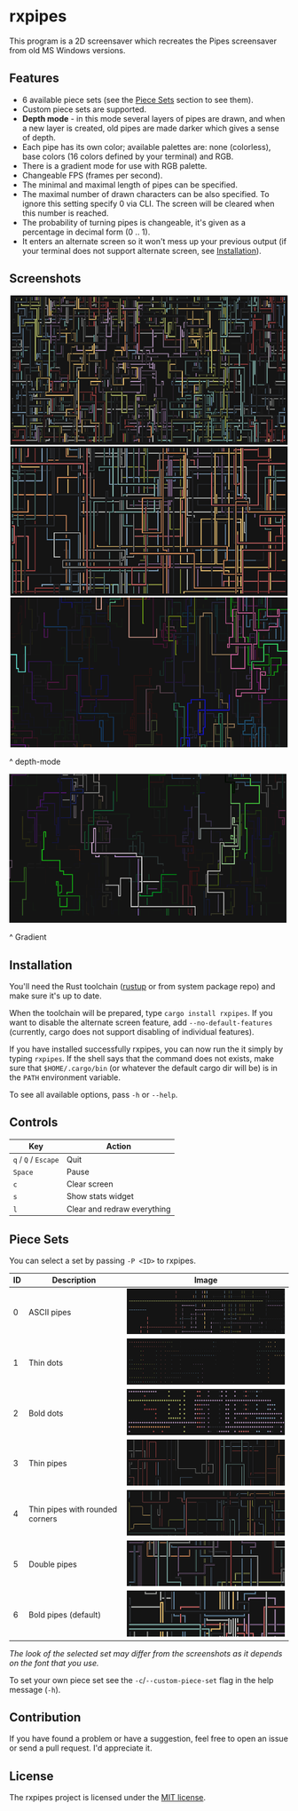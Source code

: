 # rxpipes
This program is a 2D screensaver which recreates the Pipes screensaver from old MS Windows versions.

## Features
- 6 available piece sets (see the [Piece Sets](#piece-sets) section to see them).
- Custom piece sets are supported.
- **Depth mode** - in this mode several layers of pipes are drawn, and when a new layer is created,
old pipes are made darker which gives a sense of depth.
- Each pipe has its own color; available palettes are: none (colorless), base colors (16 colors
defined by your terminal) and RGB.
- There is a gradient mode for use with RGB palette.
- Changeable FPS (frames per second).
- The minimal and maximal length of pipes can be specified.
- The maximal number of drawn characters can be also specified. To ignore this setting specify 0
via CLI. The screen will be cleared when this number is reached.
- The probability of turning pipes is changeable, it's given as a percentage in decimal form (0 .. 1).
- It enters an alternate screen so it won't mess up your previous output (if your terminal does not
support alternate screen, see [Installation](#installation)).

## Screenshots

<p align="center">
  <img src="screenshots/screenshot_1.png" alt="First screenshot with doubled pipes" width="500">
  <img src="screenshots/screenshot_2.png" alt="Second screenshot with bold pipes" width="500">
  <img src="screenshots/screenshot_3.png" alt="Third screenshot with depth-mode" width="500">

  ^ depth-mode

  <img src="screenshots/screenshot_4.png" alt="Fourth screenshot with enabled gradient mode" width="500">

  ^ Gradient
</p>

## Installation
You'll need the Rust toolchain ([rustup](https://rustup.rs/) or from system package repo) and make
sure it's up to date.

When the toolchain will be prepared, type `cargo install rxpipes`. If you want to disable the
alternate screen feature, add `--no-default-features` (currently, cargo does not support disabling
of individual features).

If you have installed successfully rxpipes, you can now run the it simply by typing `rxpipes`. If
the shell says that the command does not exists, make sure that `$HOME/.cargo/bin` (or whatever the
default cargo dir will be) is in the `PATH` environment variable.

To see all available options, pass `-h` or `--help`.

## Controls
| Key                  | Action                      |
|----------------------|-----------------------------|
| `q` / `Q` / `Escape` | Quit                        |
| `Space`              | Pause                       |
| `c`                  | Clear screen                |
| `s`                  | Show stats widget           |
| `l`                  | Clear and redraw everything |

## Piece Sets

You can select a set by passing `-P <ID>` to rxpipes.

| ID | Description                     | Image                             |
|----|---------------------------------|-----------------------------------|
| 0  | ASCII pipes                     | ![](screenshots/screenshot_p0.png) |
| 1  | Thin dots                       | ![](screenshots/screenshot_p1.png) |
| 2  | Bold dots                       | ![](screenshots/screenshot_p2.png) |
| 3  | Thin pipes                      | ![](screenshots/screenshot_p3.png) |
| 4  | Thin pipes with rounded corners | ![](screenshots/screenshot_p4.png) |
| 5  | Double pipes                    | ![](screenshots/screenshot_p5.png) |
| 6  | Bold pipes (default)            | ![](screenshots/screenshot_p6.png) |

*The look of the selected set may differ from the screenshots as it depends on the font that you use.*

To set your own piece set see the `-c`/`--custom-piece-set` flag in the help message (`-h`).

## Contribution
If you have found a problem or have a suggestion, feel free to open an issue or send a pull request.
I'd appreciate it.

## License
The rxpipes project is licensed under the [MIT license](LICENSE.md).
